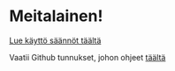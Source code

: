 # Meitalainen! 

[Lue käyttö säännöt täältä](https://github.com/meidan-it-ja-talous-oy/.github/blob/master/README.md)

Vaatii Github tunnukset, johon ohjeet [täältä](https://meitafi.sharepoint.com/:w:/s/Meita-Intra/EVqPVCA8615Lhuim4gh7AsUBQCLEEgnMxM5ejVle7VPLQQ?e=OnuLe7)

